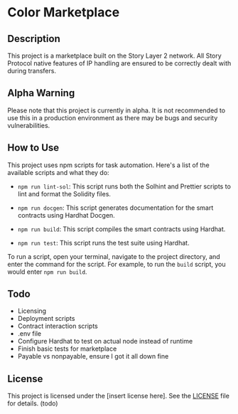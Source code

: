 # Color Marketplace

## Description

This project is a marketplace built on the Story Layer 2 network. All Story Protocol native features of IP handling are ensured to be correctly dealt with during transfers.

## Alpha Warning

Please note that this project is currently in alpha. It is not recommended to use this in a production environment as there may be bugs and security vulnerabilities.

## How to Use

This project uses npm scripts for task automation. Here's a list of the available scripts and what they do:

- `npm run lint-sol`: This script runs both the Solhint and Prettier scripts to lint and format the Solidity files.

- `npm run docgen`: This script generates documentation for the smart contracts using Hardhat Docgen.

- `npm run build`: This script compiles the smart contracts using Hardhat.

- `npm run test`: This script runs the test suite using Hardhat.

To run a script, open your terminal, navigate to the project directory, and enter the command for the script. For example, to run the `build` script, you would enter `npm run build`.

## Todo

- Licensing
- Deployment scripts
- Contract interaction scripts
- .env file
- Configure Hardhat to test on actual node instead of runtime
- Finish basic tests for marketplace
- Payable vs nonpayable, ensure I got it all down fine

## License

This project is licensed under the [insert license here]. See the [LICENSE](LICENSE) file for details. (todo)